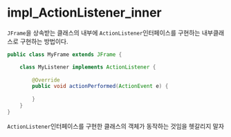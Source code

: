 # impl_ActionListener_inner

``JFrame``을 상속받는 클래스의 내부에 ``ActionListener``인터페이스를 구현하는 내부클래스로 구현하는 방법이다.

```java
public class MyFrame extends JFrame {

	class MyListener implements ActionListener {
	
		@Override
		public void actionPerformed(ActionEvent e) {
		
		}
	}
}
```

``ActionListener``인터페이스를 구현한 클래스의 객체가 동작하는 것임을 헷갈리지 말자